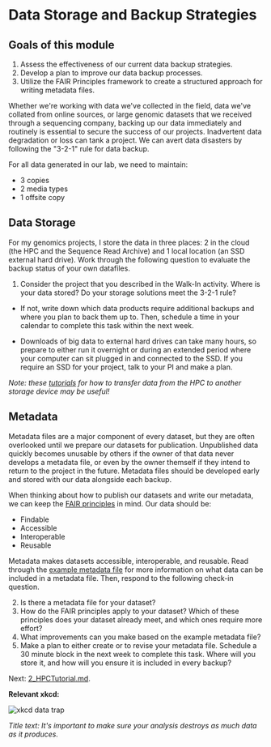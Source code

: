 # Data Storage and Backup Strategies

## Goals of this module
1. Assess the effectiveness of our current data backup strategies.
2. Develop a plan to improve our data backup processes.
3. Utilize the FAIR Principles framework to create a structured approach for writing metadata files.

Whether we're working with data we've collected in the field, data we've collated from online sources, or large genomic datasets that we received through a sequencing company, backing up our data immediately and routinely is essential to secure the success of our projects. Inadvertent data degradation or loss can tank a project. We can avert data disasters by following the "3-2-1" rule for data backup. 

For all data generated in our lab, we need to maintain:
   - 3 copies
   - 2 media types
   - 1 offsite copy

## Data Storage
For my genomics projects, I store the data in three places: 2 in the cloud (the HPC and the Sequence Read Archive) and 1 local location (an SSD external hard drive). Work through the following question to evaluate the backup status of your own datafiles.

1.	Consider the project that you described in the Walk-In activity. Where is your data stored? Do your storage solutions meet the 3-2-1 rule? 

 - If not, write down which data products require additional backups and where you plan to back them up to. Then, schedule a time in your calendar to complete this task within the next week. 

 - Downloads of big data to external hard drives can take many hours, so prepare to either run it overnight or during an extended period where your computer can sit plugged in and connected to the SSD. If you require an SSD for your project, talk to your PI and make a plan.

*Note: these [tutorials](https://hpcdocs.hpc.arizona.edu/storage_and_transfers/transfers/overview/) for how to transfer data from the HPC to another storage device may be useful!*

## Metadata
Metadata files are a major component of every dataset, but they are often overlooked until we prepare our datasets for publication. Unpublished data quickly becomes unusable by others if the owner of that data never develops a metadata file, or even by the owner themself if they intend to return to the project in the future. Metadata files should be developed early and stored with our data alongside each backup.

When thinking about how to publish our datasets and write our metadata, we can keep the [FAIR principles](https://www.nature.com/articles/sdata201618) in mind. Our data should be:
   - Findable
   - Accessible
   - Interoperable 
   - Reusable

Metadata makes datasets accessible, interoperable, and reusable. Read through the [example metadata file](https://github/dannyjackson/BioinformaticsWorkshop/ExampleMetadataFile.md) for more information on what data can be included in a metadata file. Then, respond to the following check-in question.

2.	Is there a metadata file for your dataset? 
3. How do the FAIR principles apply to your dataset? Which of these principles does your dataset already meet, and which ones require more effort?
4. What improvements can you make based on the example metadata file?
5. Make a plan to either create or to revise your metadata file. Schedule a 30 minute block in the next week to complete this task. Where will you store it, and how will you ensure it is included in every backup?


Next: [2_HPCTutorial.md](https://github.com/dannyjackson/BioinformaticsWorkshop/blob/main/2_HPCTutorial.md).



**Relevant xkcd:**

![xkcd data trap](https://imgs.xkcd.com/comics/data_trap.png)

*Title text: It's important to make sure your analysis destroys as much data as it produces.*